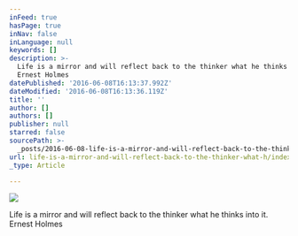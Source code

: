 ```yaml
---
inFeed: true
hasPage: true
inNav: false
inLanguage: null
keywords: []
description: >-
  Life is a mirror and will reflect back to the thinker what he thinks into it. 
  Ernest Holmes
datePublished: '2016-06-08T16:13:37.992Z'
dateModified: '2016-06-08T16:13:36.119Z'
title: ''
author: []
authors: []
publisher: null
starred: false
sourcePath: >-
  _posts/2016-06-08-life-is-a-mirror-and-will-reflect-back-to-the-thinker-what-h.md
url: life-is-a-mirror-and-will-reflect-back-to-the-thinker-what-h/index.html
_type: Article

---
```

![](https://the-grid-user-content.s3-us-west-2.amazonaws.com/b5cc74d2-42a8-43d8-b13f-b425d67fc70e.jpg)

Life is a mirror and will reflect back to the thinker what he thinks into it.   
Ernest Holmes